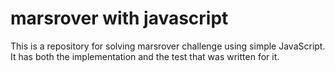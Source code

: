 # marsrover with javascript
This is a repository for solving marsrover challenge using simple JavaScript. It has both the implementation and the test that was written for it. 
